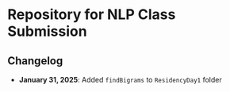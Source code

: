 # Repository for NLP Class Submission

## Changelog

- **January 31, 2025**: Added `findBigrams` to `ResidencyDay1` folder